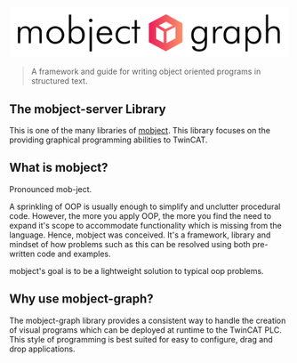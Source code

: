 <p align="center">
  <picture>
    <img class="top-logo" alt="mobject main logo" src='./images/logo-light.svg'>
  </picture>
</p>

> A framework and guide for writing object oriented programs in structured text.

## The mobject-server Library

This is one of the many libraries of [mobject](http://mobject.org). This library focuses on the providing graphical programming abilities to TwinCAT.

## What is mobject?

Pronounced mob-ject.

A sprinkling of OOP is usually enough to simplify and unclutter procedural code. However, the more you apply OOP, the more you find the need to expand it's scope to accommodate functionality which is missing from the language. Hence, mobject was conceived. It's a framework, library and mindset of how problems such as this can be resolved using both pre-written code and examples.

mobject's goal is to be a lightweight solution to typical oop problems.

## Why use mobject-graph?

The mobject-graph library provides a consistent way to handle the creation of visual programs which can be deployed at runtime to the TwinCAT PLC. This style of programming is best suited for easy to configure, drag and drop applications.
